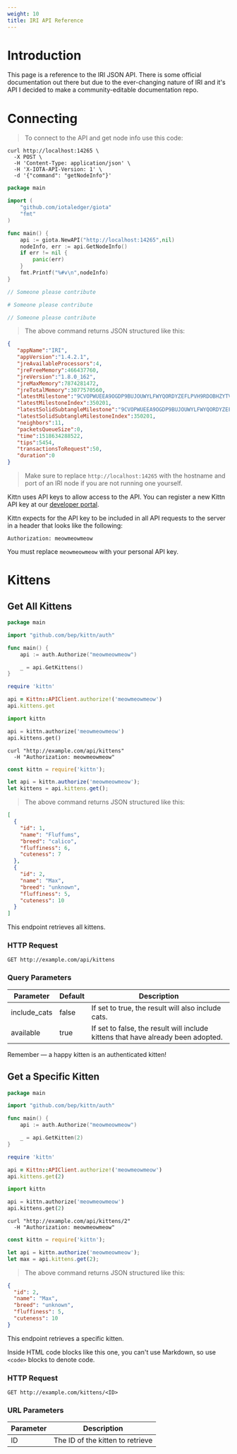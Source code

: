 ```yaml
---
weight: 10
title: IRI API Reference
---
```


# Introduction

This page is a reference to the IRI JSON API. There is some official
documentation out there but due to the ever-changing nature of IRI and it's API
I decided to make a community-editable documentation repo.


# Connecting 

> To connect to the API and get node info use this code:


```shell
curl http://localhost:14265 \
  -X POST \
  -H 'Content-Type: application/json' \
  -H 'X-IOTA-API-Version: 1' \
  -d '{"command": "getNodeInfo"}'

```

```go
package main

import (
    "github.com/iotaledger/giota"
    "fmt"
)

func main() {
    api := giota.NewAPI("http://localhost:14265",nil)
    nodeInfo, err := api.GetNodeInfo()
    if err != nil {
        panic(err)
    }
    fmt.Printf("%#v\n",nodeInfo)
}
```

```javascript
// Someone please contribute
```

```python
# Someone please contribute
```


```java
// Someone please contribute
```
> The above command returns JSON structured like this:

```json
{
   "appName":"IRI",
   "appVersion":"1.4.2.1",
   "jreAvailableProcessors":4,
   "jreFreeMemory":466437760,
   "jreVersion":"1.8.0_162",
   "jreMaxMemory":7874281472,
   "jreTotalMemory":3077570560,
   "latestMilestone":"9CVOPWUEEA9OGDP9BUJOUWYLFWYQORDYZEFLPVH9RDOBHZYTVHBWIYHYIOYGLVKKCMHKE9HTXGIEA9999",
   "latestMilestoneIndex":350201,
   "latestSolidSubtangleMilestone":"9CVOPWUEEA9OGDP9BUJOUWYLFWYQORDYZEFLPVH9RDOBHZYTVHBWIYHYIOYGLVKKCMHKE9HTXGIEA9999",
   "latestSolidSubtangleMilestoneIndex":350201,
   "neighbors":11,
   "packetsQueueSize":0,
   "time":1518634288522,
   "tips":5454,
   "transactionsToRequest":50,
   "duration":0
}
```

> Make sure to replace `http://localhost:14265` with the hostname and port of
> an IRI node if you are not running one yourself.

Kittn uses API keys to allow access to the API. You can register a new Kittn API key at our [developer portal](http://example.com/developers).

Kittn expects for the API key to be included in all API requests to the server in a header that looks like the following:

`Authorization: meowmeowmeow`

<aside class="notice">
You must replace <code>meowmeowmeow</code> with your personal API key.
</aside>

# Kittens

## Get All Kittens

```go
package main

import "github.com/bep/kittn/auth"

func main() {
	api := auth.Authorize("meowmeowmeow")

	_ = api.GetKittens()
}
```


```ruby
require 'kittn'

api = Kittn::APIClient.authorize!('meowmeowmeow')
api.kittens.get
```

```python
import kittn

api = kittn.authorize('meowmeowmeow')
api.kittens.get()
```

```shell
curl "http://example.com/api/kittens"
  -H "Authorization: meowmeowmeow"
```

```javascript
const kittn = require('kittn');

let api = kittn.authorize('meowmeowmeow');
let kittens = api.kittens.get();
```

> The above command returns JSON structured like this:

```json
[
  {
    "id": 1,
    "name": "Fluffums",
    "breed": "calico",
    "fluffiness": 6,
    "cuteness": 7
  },
  {
    "id": 2,
    "name": "Max",
    "breed": "unknown",
    "fluffiness": 5,
    "cuteness": 10
  }
]
```

This endpoint retrieves all kittens.

### HTTP Request

`GET http://example.com/api/kittens`

### Query Parameters

Parameter | Default | Description
--------- | ------- | -----------
include_cats | false | If set to true, the result will also include cats.
available | true | If set to false, the result will include kittens that have already been adopted.

<aside class="success">
Remember — a happy kitten is an authenticated kitten!
</aside>

## Get a Specific Kitten

```go
package main

import "github.com/bep/kittn/auth"

func main() {
	api := auth.Authorize("meowmeowmeow")

	_ = api.GetKitten(2)
}
```

```ruby
require 'kittn'

api = Kittn::APIClient.authorize!('meowmeowmeow')
api.kittens.get(2)
```

```python
import kittn

api = kittn.authorize('meowmeowmeow')
api.kittens.get(2)
```

```shell
curl "http://example.com/api/kittens/2"
  -H "Authorization: meowmeowmeow"
```

```javascript
const kittn = require('kittn');

let api = kittn.authorize('meowmeowmeow');
let max = api.kittens.get(2);
```

> The above command returns JSON structured like this:

```json
{
  "id": 2,
  "name": "Max",
  "breed": "unknown",
  "fluffiness": 5,
  "cuteness": 10
}
```

This endpoint retrieves a specific kitten.

<aside class="warning">Inside HTML code blocks like this one, you can't use Markdown, so use <code>&lt;code&gt;</code> blocks to denote code.</aside>

### HTTP Request

`GET http://example.com/kittens/<ID>`

### URL Parameters

Parameter | Description
--------- | -----------
ID | The ID of the kitten to retrieve

